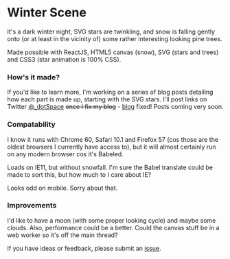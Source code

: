 # Winter Scene
It's a dark winter night, SVG stars are twinkling, and snow is falling gently onto (or at least in the vicinity of) some rather interesting looking pine trees. 

Made possible with ReactJS, HTML5 canvas (snow), SVG (stars and trees) and CSS3 (star animation is 100% CSS).


### How's it made? 

If you'd like to learn more, I'm working on a series of blog posts detailing how each part is made up, starting with the SVG stars. I'll post links on Twitter [@_dotSpace](//twitter.com/_dotSpace) ~~once I fix my blog~~ - [blog](//underscore.space) fixed! Posts coming very soon. 


### Compatability
I know it runs with Chrome 60, Safari 10.1 and Firefox 57 (cos those are the oldest browsers I currently have access to), but it will almost certainly run on any modern browser cos it's Babeled. 

Loads on IE11, but without snowfall. I'm sure the Babel translate could be made to sort this, but how much to I care about IE? 

Looks odd on mobile. Sorry about that. 


### Improvements
I'd like to have a moon (with some proper looking cycle) and maybe some clouds. Also, performance could be a better. Could the canvas stuff be in a web worker so it's off the main thread? 

If you have ideas or feedback, please submit an [issue](//github.com/underscoredotspace/winter-scene/issues). 